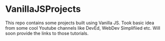 # VanillaJSProjects
This repo contains some projects built using Vanilla JS. Took basic idea from some cool Youtube channels like DevEd, WebDev Simplifiied etc. Will soon provide the links to those tutorials. 
